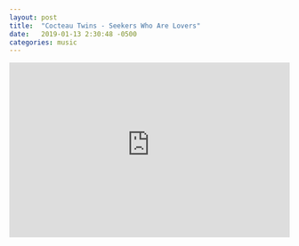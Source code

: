 ```yaml
---
layout: post
title:  "Cocteau Twins - Seekers Who Are Lovers"
date:   2019-01-13 2:30:48 -0500
categories: music
---
```


<iframe width="100%" height="315" src="https://www.youtube-nocookie.com/embed/TMhGNdJ6R1M" frameborder="0" allow="accelerometer; autoplay; encrypted-media; gyroscope; picture-in-picture" allowfullscreen></iframe>